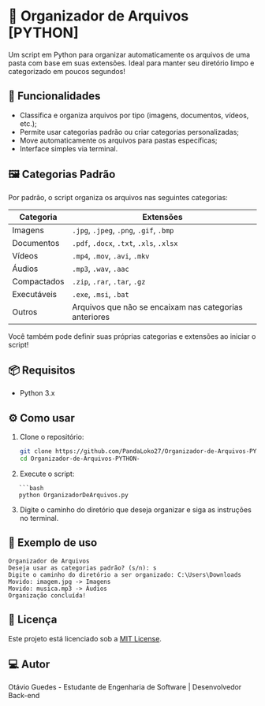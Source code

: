 # 📂 Organizador de Arquivos [PYTHON]

Um script em Python para organizar automaticamente os arquivos de uma pasta com base em suas extensões. Ideal para manter seu diretório limpo e categorizado em poucos segundos!

## 🚀 Funcionalidades

- Classifica e organiza arquivos por tipo (imagens, documentos, vídeos, etc.);
- Permite usar categorias padrão ou criar categorias personalizadas;
- Move automaticamente os arquivos para pastas específicas;
- Interface simples via terminal.

## 🖼️ Categorias Padrão

Por padrão, o script organiza os arquivos nas seguintes categorias:

| Categoria     | Extensões                                                        |
|---------------|------------------------------------------------------------------|
| Imagens       | `.jpg`, `.jpeg`, `.png`, `.gif`, `.bmp`                          |
| Documentos    | `.pdf`, `.docx`, `.txt`, `.xls`, `.xlsx`                         |
| Vídeos        | `.mp4`, `.mov`, `.avi`, `.mkv`                                   |
| Áudios        | `.mp3`, `.wav`, `.aac`                                           |
| Compactados   | `.zip`, `.rar`, `.tar`, `.gz`                                    |
| Executáveis   | `.exe`, `.msi`, `.bat`                                           |
| Outros        | Arquivos que não se encaixam nas categorias anteriores           |

Você também pode definir suas próprias categorias e extensões ao iniciar o script!

## 📦 Requisitos

- Python 3.x

## ⚙️ Como usar

1. Clone o repositório:
   ```bash
   git clone https://github.com/PandaLoko27/Organizador-de-Arquivos-PYTHON-.git
   cd Organizador-de-Arquivos-PYTHON-
2. Execute o script:
```
   ```bash
   python OrganizadorDeArquivos.py
   ```

3. Digite o caminho do diretório que deseja organizar e siga as instruções no terminal.

## 📁 Exemplo de uso

```
Organizador de Arquivos
Deseja usar as categorias padrão? (s/n): s
Digite o caminho do diretório a ser organizado: C:\Users\Downloads
Movido: imagem.jpg -> Imagens
Movido: musica.mp3 -> Áudios
Organização concluída!
```

## 📝 Licença

Este projeto está licenciado sob a [MIT License](LICENSE).

## 💻 Autor
Otávio Guedes - Estudante de Engenharia de Software | Desenvolvedor Back-end
